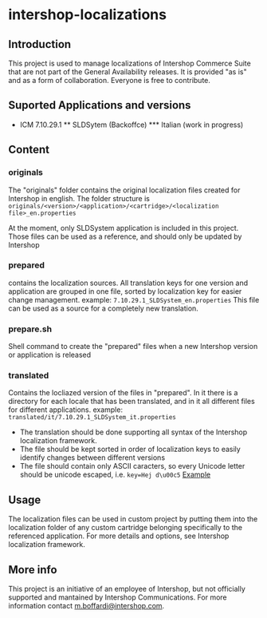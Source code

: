 # intershop-localizations
## Introduction
This project is used to manage localizations of Intershop Commerce Suite that are not part of the General Availability releases.
It is provided "as is" and as a form of collaboration. Everyone is free to contribute.

## Suported Applications and versions
* ICM 7.10.29.1 
** SLDSytem (Backoffce)
*** Italian (work in progress)

## Content
### originals
The "originals" folder contains the original localization files created for Intershop in english. The folder structure is
`originals/<version>/<application>/<cartridge>/<localization file>_en.properties`

At the moment, only SLDSystem application is included in this project.
Those files can be used as a reference, and should only be updated by Intershop

### prepared
contains the localization sources. All translation keys for one version and application are grouped in one file, sorted by localization key for easier change management.
example: `7.10.29.1_SLDSystem_en.properties`
This file can be used as a source for a completely new translation.

### prepare.sh
Shell command to create the "prepared" files when a new Intershop version or application is released

### translated
Contains the locliazed version of the files in "prepared". In it there is a directory for each locale that has been translated, and in it all different files for different applications.
example: `translated/it/7.10.29.1_SLDSystem_it.properties`

* The translation should be done supporting all syntax of the Intershop localization framework.
* The file should be kept sorted in order of localization keys to easily identify changes between different versions
* The file should contain only ASCII caracters, so every Unicode letter should be unicode escaped, i.e. `key=Hej d\u00c5` [Example](https://www.mobilefish.com/services/unicode_escape_sequence_converter/unicode_escape_sequence_converter.php)

## Usage
The localization files can be used in custom project by putting them into the localization folder of any custom cartridge belonging specifically to the referenced application. For more details and options, see Intershop localization framework.

## More info
This project is an initiative of an employee of Intershop, but not officially supported and mantained by Intershop Communications.
For more information contact [m.boffardi@intershop.com](mailto:m.boffardi@intershop.com).

